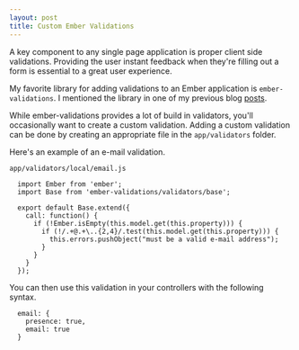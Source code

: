 ```yaml
---
layout: post
title: Custom Ember Validations
---
```

A key component to any single page application is proper client side
validations. Providing the user instant feedback when they're filling out a
form is essential to a great user experience.

My favorite library for adding validations to an Ember application is
`ember-validations`. I mentioned the library in one of my previous blog
[posts](http://mockra.com/2014/09/15/ember-validations/).

While ember-validations provides a lot of build in validators, you'll
occasionally want to create a custom validation. Adding a custom validation
can be done by creating an appropriate file in the `app/validators` folder.

Here's an example of an e-mail validation.

`app/validators/local/email.js`

~~~
  import Ember from 'ember';
  import Base from 'ember-validations/validators/base';

  export default Base.extend({
    call: function() {
      if (!Ember.isEmpty(this.model.get(this.property))) {
        if (!/.+@.+\..{2,4}/.test(this.model.get(this.property))) {
          this.errors.pushObject("must be a valid e-mail address");
        }
      }
    }
  });
~~~

You can then use this validation in your controllers with the following syntax.

~~~
  email: {
    presence: true,
    email: true
  }
~~~
